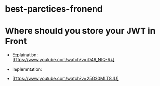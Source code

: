 # best-parctices-fronend


# Where should you store your JWT in Front
- Explaination:  
[https://www.youtube.com/watch?v=iD49_NIQ-R4]

- Implemntation:
- [https://www.youtube.com/watch?v=25GS0MLT8JU]
